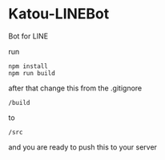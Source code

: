# Katou-LINEBot
Bot for LINE


run
```
npm install
npm run build
```
after that change this from the .gitignore
```
/build
```
to
```
/src
```

and you are ready to push this to your server
